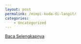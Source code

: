 ```yaml
---
layout: post
permalink: /mimpi-kuda-di-langit/
categories:
    - Uncategorized
---
```


[Baca Selengkapnya](/10)